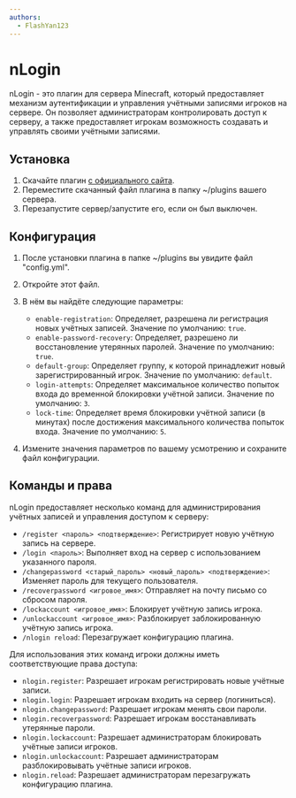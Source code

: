 ```yaml
---
authors: 
  - FlashYan123
---
```


# nLogin

nLogin - это плагин для сервера Minecraft, который предоставляет механизм аутентификации и управления учётными записями игроков на сервере. Он позволяет администраторам контролировать доступ к серверу, а также предоставляет игрокам возможность создавать и управлять своими учётными записями.

## Установка

1. Скачайте плагин [с официального сайта](https://www.nickuc.com/en/#plugins).
2. Переместите скачанный файл плагина в папку ~/plugins вашего сервера.
3. Перезапустите сервер/запустите его, если он был выключен.

## Конфигурация

1. После установки плагина в папке ~/plugins вы увидите файл "config.yml".
2. Откройте этот файл.
3. В нём вы найдёте следующие параметры:

   - `enable-registration`: Определяет, разрешена ли регистрация новых учётных записей. Значение по умолчанию: `true`.
   - `enable-password-recovery`: Определяет, разрешено ли восстановление утерянных паролей. Значение по умолчанию: `true`.
   - `default-group`: Определяет группу, к которой принадлежит новый зарегистрированный игрок. Значение по умолчанию: `default`.
   - `login-attempts`: Определяет максимальное количество попыток входа до временной блокировки учётной записи. Значение по умолчанию: `3`.
   - `lock-time`: Определяет время блокировки учётной записи (в минутах) после достижения максимального количества попыток входа. Значение по умолчанию: `5`.

4. Измените значения параметров по вашему усмотрению и сохраните файл конфигурации.

## Команды и права

nLogin предоставляет несколько команд для администрирования учётных записей и управления доступом к серверу:

- `/register <пароль> <подтверждение>`: Регистрирует новую учётную запись на сервере.
- `/login <пароль>`: Выполняет вход на сервер с использованием указанного пароля.
- `/changepassword <старый_пароль> <новый_пароль> <подтверждение>`: Изменяет пароль для текущего пользователя.
- `/recoverpassword <игровое_имя>`: Отправляет на почту письмо со сбросом пароля.
- `/lockaccount <игровое_имя>`: Блокирует учётную запись игрока.
- `/unlockaccount <игровое_имя>`: Разблокирует заблокированную учётную запись игрока.
- `/nlogin reload`: Перезагружает конфигурацию плагина.

Для использования этих команд игроки должны иметь соответствующие права доступа:

- `nlogin.register`: Разрешает игрокам регистрировать новые учётные записи.
- `nlogin.login`: Разрешает игрокам входить на сервер (логиниться).
- `nlogin.changepassword`: Разрешает игрокам менять свои пароли.
- `nlogin.recoverpassword`: Разрешает игрокам восстанавливать утерянные пароли.
- `nlogin.lockaccount`: Разрешает администраторам блокировать учётные записи игроков.
- `nlogin.unlockaccount`: Разрешает администраторам разблокировывать учётные записи игроков.
- `nlogin.reload`: Разрешает администраторам перезагружать конфигурацию плагина.
